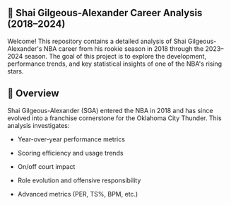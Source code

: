 ## 🏀 Shai Gilgeous-Alexander Career Analysis (2018–2024)
Welcome! This repository contains a detailed analysis of Shai Gilgeous-Alexander's NBA career from his rookie season in 2018 through the 2023–2024 season. The goal of this project is to explore the development, performance trends, and key statistical insights of one of the NBA's rising stars.

## 📌 Overview
Shai Gilgeous-Alexander (SGA) entered the NBA in 2018 and has since evolved into a franchise cornerstone for the Oklahoma City Thunder. This analysis investigates:

- Year-over-year performance metrics

- Scoring efficiency and usage trends

- On/off court impact

- Role evolution and offensive responsibility

- Advanced metrics (PER, TS%, BPM, etc.)


